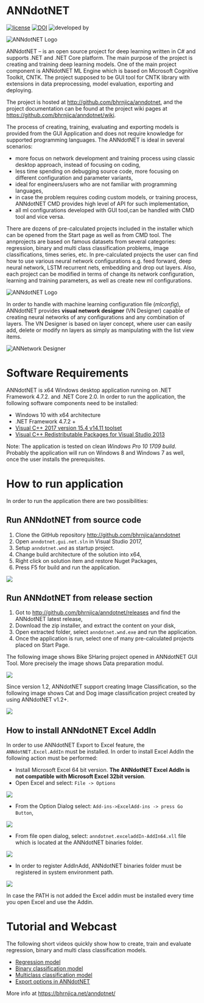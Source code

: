# ANNdotNET
[![license](https://img.shields.io/github/license/mashape/apistatus.svg?maxAge=2592000)](https://github.com/bhrnjica/anndotnet/blob/master/LICENSE.md)
[![DOI](https://zenodo.org/badge/126162816.svg)](https://zenodo.org/badge/latestdoi/126162816)
![developed by](https://avatars3.githubusercontent.com/u/12556447?s=50&u=f2cd3be70373c9654b9d53a4f69ddfd7a8ed6596&v=4=)

![ANNdotNET Logo](./src/tool/anndotnet.wnd/Images/annLogo_start2.png)

ANNdotNET –  is an open source project for deep learning written in C# and supports .NET and .NET Core platform. The main purpose of the project is creating and training deep learning models. One of the main project component is ANNdotNET ML Engine which is based on Microsoft Cognitive Toolkit, CNTK. The project supposed to be GUI tool for CNTK library with extensions in data preprocessing, model evaluation,
 exporting and deploying. 
 
The project is hosted at http://github.com/bhrnjica/anndotnet, and the project documentation can be found at the project wiki pages at https://github.com/bhrnjica/anndotnet/wiki.  

The process of creating, training, evaluating and exporting models is provided from the GUI Application
 and does not require knowledge for supported programming languages. The ANNdotNET is ideal in several scenarios:

- more focus on network development and training process using classic desktop approach, instead of focusing on coding, 
- less time spending on debugging source code, more focusing on different configuration and parameter variants,
- ideal for engineers/users who are not familiar with programming languages, 
- in case the problem requires coding custom models, or training process, ANNdotNET CMD provides high level of API for such implementation,
- all ml configurations developed with GUI tool,can be handled with CMD tool and vice versa.  

There are dozens of pre-calculated projects included in the installer which can be opened from the Start page as well as from CMD tool. The annprojects are
 based on famous datasets from several categories: regression, binary and multi class classification problems, image classifications, times series, etc.
In pre-calculated projects the user can find how to use various neural network configurations e.g. feed forward,
 deep neural network, LSTM recurrent nets, embedding and drop out layers. Also, each project can be modified
 in terms of change its network configuration, learning and training parameters, as well as create new ml configurations.


![ANNdotNET Logo](./docs/images/anndotnet_startwnd.png)


In order to handle with machine learning configuration file (*mlconfig*), ANNdotNET provides **visual network designer** (VN Designer) capable of creating neural networks of any
 configurations and any combination of layers. The VN Designer is based on layer concept, where user can easily add, delete or modify nn layers as simply as manipulating with the list view items.


![ANNetwork Designer](./docs/images/annetwork_designer.png)     


# Software Requirements
ANNdotNET is x64 Windows desktop application running on .NET Framework 4.7.2. and .NET Core 2.0. In order to run the application, the following software components need to be installed:

* Windows 10 with x64 architecture
* .NET Framework 4.7.2 +
* [Visual C++ 2017 version 15.4 v14.11 toolset](https://aka.ms/vs/15/release/vc_redist.x64.exe)
* [Visual C++ Redistributable Packages for Visual Studio 2013](https://www.microsoft.com/en-us/download/details.aspx?id=40784) 

Note: The application is tested on clean *Windows Pro 10 1709 build*. Probably the application will run on Windows 8 and Windows 7 as well, once the user installs the prerequisites.

# How to run application
In order to run the application there are two possibilities:

## Run ANNdotNET from source code
1. Clone the GitHub repository http://github.com/bhrnjica/anndotnet 
2. Open `anndotnet.gui.net.sln` in Visual Studio 2017,
3. Setup `anndotnet.wnd` as startup project.
3. Change build architecture of the solution into x64,
4. Right click on solution item and restore Nuget Packages, 
4. Press F5 for build and run the application.  

![](./docs/images/14684be79e3fc6460a7908db00e0b616.jpg)


## Run ANNdotNET from release section
1. Got to http://github.com/bhrnjica/anndotnet/releases and find the ANNdotNET latest release,
2. Download the zip installer, and extract the content on  your disk,
3. Open extracted folder, select `anndotnet.wnd.exe` and run the application.
4. Once the application is run, select one of many pre-calculated projects
    placed on Start Page.

The following image shows Bike SHaring project opened in ANNdotNET
GUI Tool. More precisely the image shows Data preparation modul. 

![](./docs/images/anndotnet_data_preparation1.png)

Since version 1.2, ANNdotNET support creating Image Classification, so the following image shows Cat and
 Dog image classification project created by using ANNdotNET v1.2+.

![](./docs/images/anndotnet_data_preparation2.png)

## How to install ANNdotNET Excel AddIn 

In order to use ANNdotNET Export to Excel feature, the `ANNdotNET.Excel.AddIn` must be installed. In order to install Excel AddIn the following action must be performed:
- Install Microsoft Excel 64 bit version. **The ANNdotNET Excel AddIn is not compatible with Microsoft Excel 32bit version**.
- Open Excel and select: `File -> Options`

![](./docs/images/anndotnet-exceladdin-img01.png)


- From the Option Dialog select: `Add-ins->ExcelAdd-ins -> press Go Button`,

![](./docs/images/anndotnet-exceladdin-img02.png)

- From file open dialog, select: `anndotnet.exceladdIn-AddIn64.xll` file which is located at the ANNdotNET binaries folder. 

![](./docs/images/anndotnet-exceladdin-img03.png)

- In order to register AddInAdd, ANNdotNET binaries folder must be registered in system environment path.

![](./docs/images/anndotnet-exceladdin-img04.png)

In case the PATH is not added the Excel addin must be installed every time you open Excel and use the Addin.

# Tutorial and Webcast
The following short videos quickly show how to create, train and evaluate regression, binary and multi class classification models.

* [ Regression model ](https://raw.githubusercontent.com/bhrnjica/anndotnet/master/Tutorials/anndotnetv1.mp4)
* [ Binary classification model ](https://raw.githubusercontent.com/bhrnjica/anndotnet/master/Tutorials/anndotnetv2.mp4)
* [ Multiclass classification model ](https://raw.githubusercontent.com/bhrnjica/anndotnet/master/Tutorials/anndotnetv3.mp4)
* [ Export options in ANNdotNET ](https://raw.githubusercontent.com/bhrnjica/anndotnet/master/Tutorials/export_options_in_anndotnet.mp4)

More info at https://bhrnjica.net/anndotnet/
